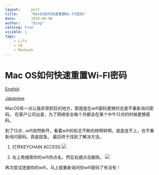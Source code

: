```yaml
---
layout:     post
title:      "MacOS如何快速重置Wi-FI密码"
date:       2018-06-06
author:     "Ding"
catalog: true
visible: 1
tags:
    - Life
    - CN
    - Macbook
---
```

# Mac OS如何快速重置Wi-FI密码
[English](https://dingyj3178.github.io/2018/06/06/How-Reset-Macbook-wifi-pw-EM/)

[Japanese]((https://dingyj3178.github.io/2018/06/06/How-Reset-Macbook-wifi-pw-JA/))

MacOS有一点让我非常抓狂的地方，那就是在wifi密码更换时总是不重新询问密码。
在客户公司出差，为了网络安全每个月都会在某个中午12点的时候更换密码。

到了12点...wifi突然断开，看着wifi的标志不断的转啊转啊，就是连不上，也不重新询问密码。真是捉急。
最后终于找到了解决方法。

1. 打开KEYCHAIN ACCESS
![](https://s3.amazonaws.com/ding-blog/blog/2018-06-06-140824.jpg)

1. 右上角搜索你的wifi热点名，然后右键点击删除。
![](https://s3.amazonaws.com/ding-blog/blog/2018-06-06-140941.jpg)

再次尝试连接你的wifi，马上就重新询问你wifi密码了有没有！
